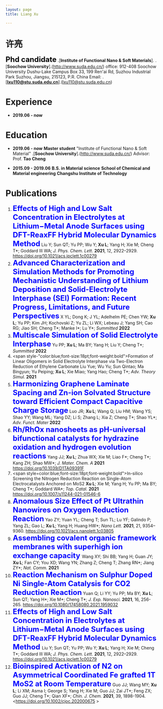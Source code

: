 ```yaml
---
layout: page
title: Liang Xu

---
```


# 许亮

<span style="color:black;font-size:18pt;font-weight:bold">Phd candidate</span>
.[**Institute of Functional Nano & Soft Materials**].
.[**Soochow University**].(http://www.suda.edu.cn/)
office: 912-408
Soochow University Dushu-Lake Campus
Box 33, 199 Ren'ai Rd, Suzhou Industrial Park
Suzhou, Jiangsu, 215123, P.R. China
Email: .[**lxu110@stu.suda.edu.cn**].(lxu110@stu.suda.edu.cn)

# Experience
- **2019.06 - now**

# Education
- **2019.06 - now**
**Master student**
"Institute of Functional Nano & Soft Material"
.[**Soochow University**].(http://www.suda.edu.cn/)
Advisor: Prof. **Tao Cheng**

- **2015.09 - 2019.06**
**B.S. in Material science**
**School of Chemical and Material engineering**
**Changshu Institute of Technology**

# Publications
1. <span style="color:blue;font-size:18pt;font-weight:bold">Effects of High and Low Salt Concentration in Electrolytes at Lithium−Metal Anode Surfaces using DFT-ReaxFF Hybrid Molecular Dynamics Method</span>
   Liu Y;  Sun QT;  Yu PP;  Wu Y;  **Xu L**;  Yang H;  Xie M;  Cheng T\*;  Goddard III WA; 
   *J. Phys. Chem. Lett*. **2021**, 12, 2922–2929.
   <https://doi.org/10.1021/acs.jpclett.1c00279>
2. <span style="color:blue;font-size:18pt;font-weight:bold">Advanced Characterization and Simulation Methods for Promoting Mechanistic Understanding of Lithium Deposition and Solid-Electrolyte Interphase (SEI) Formation: Recent Progress, Limitations, and Future Perspectives</span>
   X YL;  Dong K;  J YL;  Adelhelm PE;  Chen YW;  **Xu L**;  Yu PP;  Kim JH;  Kochovski Z;  Yu ZL;  Li WX;  Lebeau J;  Yang SH;  Cao RG;  Jiao SH;  Cheng T\*;  Manke I\*;  Lu Y\*; 
   *Summitted* **2022** 
3. <span style="color:blue;font-size:18pt;font-weight:bold">Multiscale Simulation of Solid Electrolyte Interphase</span>
   Yu PP;  **Xu L**;  Ma BY;  Yang H;  Liu Y;  Cheng T\*; 
   *Summitted* **2022**
4. <span style-"color:blue;font-size:18pt;font-weight:bold">Formation of Linear Oligomers in Solid Electrolyte Interphase via Two-Electron Reduction of Ethylene Carbonate </span>
   Liu Yue;  Wu Yu;  Sun Qintao;  Ma Bingyun;  Yu Peiping;  **Xu L**;  Xie Miao;  Yang Hao;  Cheng T\*; 
   *Adv. Theory Simul.* **2021**
5. <span style="color:blue;font-size:18pt;font-weight:bold">Harmonizing Graphene Laminate Spacing and Zn-ion Solvated Structure toward Efficient Compact Capacitive Charge Storage</span>
   Luo JR;  **Xu L**;  Wang Q;  Liu HM;  Wang YS;  Shao YY;  Wang ML;  Yang DZ;  Li S;  Zhang L;  Xia Z;  Cheng T\*;  Shao YL\*; 
   *Adv. Funct. Mater* **2022**
6. <span style="color:blue;font-size:18pt;font-weight:bold">Rh/RhOx nanosheets as pH-universal bifunctional catalysts for hydrazine oxidation and hydrogen evolution reactions</span>
   Yang JJ;  **Xu L**;  Zhua WX;  Xie M;  Liao F\*;  Cheng T\*;  Kang ZH;  Shao MW\*; 
   *J. Mater. Chem. A* **2021**
   <https://doi.org/10.1039/D1TA09391F>
7. <span style=color:blue;font-size:18pt;font-weight:bold">In-silico Screening the Nitrogen Reduction Reaction on Single-Atom Electrocatalysts Anchored on MoS2</span>
   **Xu L**;  Xie M;  Yang H;  Yu PP;  Ma BY;  Cheng T\*;  Goddard WA\*; 
   *Top. Catal.* **2021**
   <https://doi.org/10.1007/s11244-021-01546-6>
8. <span style="color:blue;font-size:18pt;font-weight:bold">Anomalous Size Effect of Pt Ultrathin Nanowires on Oxygen Reduction Reaction</span>
   Yao ZY;  Yuan YL;  Cheng T;  Sun TL;  Lu YF;  Galindo P;  Yang ZL;  Gao L;  **Xu L**;  Yang H;  Huang HW\*; 
   *Nano Lett.* **2021**, 21, 9354–9360. 
   <https://doi.org/10.1021/acs.nanolett.1c03805>
9. <span style="color:blue;font-size:18pt;font-weight:bold">Assembling covalent organic framework membranes with superhigh ion exchange capacity </span>
   Wang XY;  Shi BB;  Yang H;  Guan JY;  **Xu L**;  Fan CY;  You XD;  Wang YN;  Zhang Z;  Cheng T;  Zhang RN\*;  Jiang ZY\*; 
   *Nat. Comm.* **2021**
10. <span style="color:blue;font-size:18pt;font-weight:bold">Reaction Mechanism on Sulphur Doped Ni Single-Atom Catalysis for CO2 Reduction Reaction</span>
   Yuan Q;  Li YY;  Yu PP;  Ma BY;  **Xu L**;  Sun QT;  Yang H\*;  Xie M\*;  Cheng T\*; 
   *J. Exp. Nanosci.* **2021**, 16, 256-265. 
   <https://doi.org/10.1080/17458080.2021.1959032>
11. <span style="color:blue;font-size:18pt;font-weight:bold">Effects of High and Low Salt Concentration in Electrolytes at Lithium−Metal Anode Surfaces using DFT-ReaxFF Hybrid Molecular Dynamics Method </span>
   Liu Y;  Sun QT;  Yu PP;  Wu Y;  **Xu L**;  Yang H;  Xie M;  Cheng T\*;  Goddard III WA; 
   *J. Phys. Chem. Lett.* **2021**, 12, 2922–2929.
   <https://doi.org/10.1021/acs.jpclett.1c00279>
12. <span style="color:blue;font-size:18pt;font-weight:bold">Bioinspired Activation of N2 on Asymmetrical Coordinated Fe grafted 1T MoS2 at Room Temperature</span>
   Guo JJ;  Wang MY;  **Xu L**;  Li XM;  Asma I;  George S;  Yang H;  Xie M;  Guo JJ;  Zai JT\*;  Feng ZX;  Guo JJ;  Cheng T\*;  Qian XF\*; 
   *Chin. J. Chem.* **2021**, 39, 1898-1904. 
   <https://doi.org/10.1002/cjoc.202000675 >
